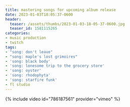 ```yaml
---
title: mastering songs for upcoming album release
date: 2023-01-03T18:05:37-0600
header:
  teaser: /assets/thumbs/2023-01-03-18-05-37-0600.jpg
  teaser_id: 1581115265
categories:
- music production
- twitch
tags:
- "song: don't leave"
- "song: maple's lost grimoires"
- 'song: black body'
- 'song: lonesome trip to the grocery store'
- 'song: oyster'
- 'song: rhodophyta'
- 'song: starfire funk'
- fl studio
---
```

{% include video id="786187561" provider="vimeo" %}
